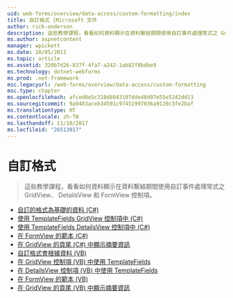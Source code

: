 ```yaml
---
uid: web-forms/overview/data-access/custom-formatting/index
title: 自訂格式 |Microsoft 文件
author: rick-anderson
description: 這些教學課程，看看如何資料顯示在資料繫結期間使用自訂事件處理常式之 GridView、 DetailsView 和 FormView 控制項。
ms.author: aspnetcontent
manager: wpickett
ms.date: 10/05/2011
ms.topic: article
ms.assetid: 320b7d26-837f-4fa7-a242-1ab82f8bdbe9
ms.technology: dotnet-webforms
ms.prod: .net-framework
msc.legacyurl: /web-forms/overview/data-access/custom-formatting
msc.type: chapter
ms.openlocfilehash: afced0e5c310d8843107dde48d97e55e5242dd13
ms.sourcegitcommit: 9a9483aceb34591c97451997036a9120c3fe2baf
ms.translationtype: HT
ms.contentlocale: zh-TW
ms.lasthandoff: 11/10/2017
ms.locfileid: "26513017"
---
```

<a name="custom-formatting"></a>自訂格式
====================
> 這些教學課程，看看如何資料顯示在資料繫結期間使用自訂事件處理常式之 GridView、 DetailsView 和 FormView 控制項。


- [自訂的格式為基礎的資料 (C#)](custom-formatting-based-upon-data-cs.md)
- [使用 TemplateFields GridView 控制項中 (C#)](using-templatefields-in-the-gridview-control-cs.md)
- [使用 TemplateFields DetailsView 控制項中 (C#)](using-templatefields-in-the-detailsview-control-cs.md)
- [在 FormView 的範本 (C#)](using-the-formview-s-templates-cs.md)
- [在 GridView 的頁尾 (C#) 中顯示摘要資訊](displaying-summary-information-in-the-gridview-s-footer-cs.md)
- [自訂格式會根據資料 (VB)](custom-formatting-based-upon-data-vb.md)
- [在 GridView 控制項 (VB) 中使用 TemplateFields](using-templatefields-in-the-gridview-control-vb.md)
- [在 DetailsView 控制項 (VB) 中使用 TemplateFields](using-templatefields-in-the-detailsview-control-vb.md)
- [在 FormView 的範本 (VB)](using-the-formview-s-templates-vb.md)
- [在 GridView 的頁尾 (VB) 中顯示摘要資訊](displaying-summary-information-in-the-gridview-s-footer-vb.md)
